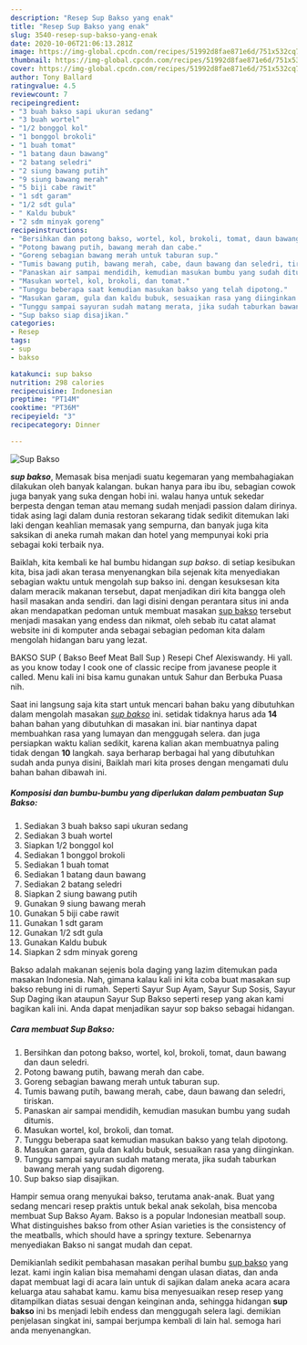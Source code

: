 ```yaml
---
description: "Resep Sup Bakso yang enak"
title: "Resep Sup Bakso yang enak"
slug: 3540-resep-sup-bakso-yang-enak
date: 2020-10-06T21:06:13.281Z
image: https://img-global.cpcdn.com/recipes/51992d8fae871e6d/751x532cq70/sup-bakso-foto-resep-utama.jpg
thumbnail: https://img-global.cpcdn.com/recipes/51992d8fae871e6d/751x532cq70/sup-bakso-foto-resep-utama.jpg
cover: https://img-global.cpcdn.com/recipes/51992d8fae871e6d/751x532cq70/sup-bakso-foto-resep-utama.jpg
author: Tony Ballard
ratingvalue: 4.5
reviewcount: 7
recipeingredient:
- "3 buah bakso sapi ukuran sedang"
- "3 buah wortel"
- "1/2 bonggol kol"
- "1 bonggol brokoli"
- "1 buah tomat"
- "1 batang daun bawang"
- "2 batang seledri"
- "2 siung bawang putih"
- "9 siung bawang merah"
- "5 biji cabe rawit"
- "1 sdt garam"
- "1/2 sdt gula"
- " Kaldu bubuk"
- "2 sdm minyak goreng"
recipeinstructions:
- "Bersihkan dan potong bakso, wortel, kol, brokoli, tomat, daun bawang dan daun seledri."
- "Potong bawang putih, bawang merah dan cabe."
- "Goreng sebagian bawang merah untuk taburan sup."
- "Tumis bawang putih, bawang merah, cabe, daun bawang dan seledri, tiriskan."
- "Panaskan air sampai mendidih, kemudian masukan bumbu yang sudah ditumis."
- "Masukan wortel, kol, brokoli, dan tomat."
- "Tunggu beberapa saat kemudian masukan bakso yang telah dipotong."
- "Masukan garam, gula dan kaldu bubuk, sesuaikan rasa yang diinginkan."
- "Tunggu sampai sayuran sudah matang merata, jika sudah taburkan bawang merah yang sudah digoreng."
- "Sup bakso siap disajikan."
categories:
- Resep
tags:
- sup
- bakso

katakunci: sup bakso 
nutrition: 298 calories
recipecuisine: Indonesian
preptime: "PT14M"
cooktime: "PT36M"
recipeyield: "3"
recipecategory: Dinner

---
```



![Sup Bakso](https://img-global.cpcdn.com/recipes/51992d8fae871e6d/751x532cq70/sup-bakso-foto-resep-utama.jpg)

<b><i>sup bakso</i></b>, Memasak bisa menjadi suatu kegemaran yang membahagiakan dilakukan oleh banyak kalangan. bukan hanya para ibu ibu, sebagian cowok juga banyak yang suka dengan hobi ini. walau hanya untuk sekedar berpesta dengan teman atau memang sudah menjadi passion dalam dirinya. tidak asing lagi dalam dunia restoran sekarang tidak sedikit ditemukan laki laki dengan keahlian memasak yang sempurna, dan banyak juga kita saksikan di aneka rumah makan dan hotel yang mempunyai koki pria sebagai koki terbaik nya.

Baiklah, kita kembali ke hal bumbu hidangan <i>sup bakso</i>. di setiap kesibukan kita, bisa jadi akan terasa menyenangkan bila sejenak kita menyediakan sebagian waktu untuk mengolah sup bakso ini. dengan kesuksesan kita dalam meracik makanan tersebut, dapat menjadikan diri kita bangga oleh hasil masakan anda sendiri. dan lagi disini dengan perantara situs ini anda akan mendapatkan pedoman untuk membuat masakan <u>sup bakso</u> tersebut menjadi masakan yang endess dan nikmat, oleh sebab itu catat alamat website ini di komputer anda sebagai sebagian pedoman kita dalam mengolah hidangan baru yang lezat.

BAKSO SUP ( Bakso Beef Meat Ball Sup ) Resepi Chef Alexiswandy. Hi yall. as you know today I cook one of classic recipe from javanese people it called. Menu kali ini bisa kamu gunakan untuk Sahur dan Berbuka Puasa nih.


Saat ini langsung saja kita start untuk mencari bahan baku yang dibutuhkan dalam mengolah masakan <u><i>sup bakso</i></u> ini. setidak tidaknya harus ada <b>14</b> bahan bahan yang dibutuhkan di masakan ini. biar nantinya dapat membuahkan rasa yang lumayan dan menggugah selera. dan juga persiapkan waktu kalian sedikit, karena kalian akan membuatnya paling tidak dengan <b>10</b> langkah. saya berharap berbagai hal yang dibutuhkan sudah anda punya disini, Baiklah mari kita proses dengan mengamati dulu bahan bahan dibawah ini.

<!--inarticleads1-->

##### Komposisi dan bumbu-bumbu yang diperlukan dalam pembuatan Sup Bakso:

1. Sediakan 3 buah bakso sapi ukuran sedang
1. Sediakan 3 buah wortel
1. Siapkan 1/2 bonggol kol
1. Sediakan 1 bonggol brokoli
1. Sediakan 1 buah tomat
1. Sediakan 1 batang daun bawang
1. Sediakan 2 batang seledri
1. Siapkan 2 siung bawang putih
1. Gunakan 9 siung bawang merah
1. Gunakan 5 biji cabe rawit
1. Gunakan 1 sdt garam
1. Gunakan 1/2 sdt gula
1. Gunakan  Kaldu bubuk
1. Siapkan 2 sdm minyak goreng


Bakso adalah makanan sejenis bola daging yang lazim ditemukan pada masakan Indonesia. Nah, gimana kalau kali ini kita coba buat masakan sup bakso rebung ini di rumah. Seperti Sayur Sup Ayam, Sayur Sup Sosis, Sayur Sup Daging ikan ataupun Sayur Sup Bakso seperti resep yang akan kami bagikan kali ini. Anda dapat menjadikan sayur sop bakso sebagai hidangan. 

<!--inarticleads2-->

##### Cara membuat Sup Bakso:

1. Bersihkan dan potong bakso, wortel, kol, brokoli, tomat, daun bawang dan daun seledri.
1. Potong bawang putih, bawang merah dan cabe.
1. Goreng sebagian bawang merah untuk taburan sup.
1. Tumis bawang putih, bawang merah, cabe, daun bawang dan seledri, tiriskan.
1. Panaskan air sampai mendidih, kemudian masukan bumbu yang sudah ditumis.
1. Masukan wortel, kol, brokoli, dan tomat.
1. Tunggu beberapa saat kemudian masukan bakso yang telah dipotong.
1. Masukan garam, gula dan kaldu bubuk, sesuaikan rasa yang diinginkan.
1. Tunggu sampai sayuran sudah matang merata, jika sudah taburkan bawang merah yang sudah digoreng.
1. Sup bakso siap disajikan.


Hampir semua orang menyukai bakso, terutama anak-anak. Buat yang sedang mencari resep praktis untuk bekal anak sekolah, bisa mencoba membuat Sup Bakso Ayam. Bakso is a popular Indonesian meatball soup. What distinguishes bakso from other Asian varieties is the consistency of the meatballs, which should have a springy texture. Sebenarnya menyediakan Bakso ni sangat mudah dan cepat. 

Demikianlah sedikit pembahasan masakan perihal bumbu <u>sup bakso</u> yang lezat. kami ingin kalian bisa memahami dengan ulasan diatas, dan anda dapat membuat lagi di acara lain untuk di sajikan dalam aneka acara acara keluarga atau sahabat kamu. kamu bisa menyesuaikan resep resep yang ditampilkan diatas sesuai dengan keinginan anda, sehingga hidangan <b>sup bakso</b> ini bs menjadi lebih endess dan menggugah selera lagi. demikian penjelasan singkat ini, sampai berjumpa kembali di lain hal. semoga hari anda menyenangkan.
